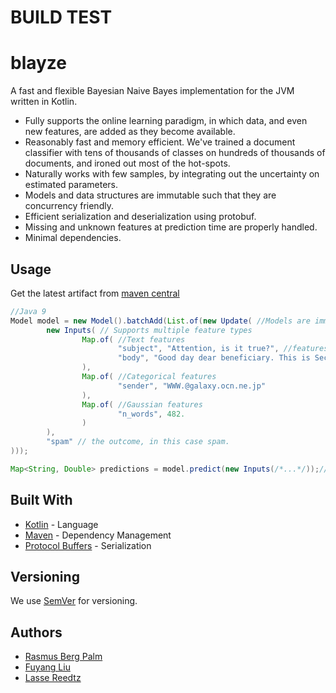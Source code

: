 # BUILD TEST

# blayze

A fast and flexible Bayesian Naive Bayes implementation for the JVM written in Kotlin.

 * Fully supports the online learning paradigm, in which data, and even new features, are added as they become available.
 * Reasonably fast and memory efficient. We've trained a document classifier with tens of thousands of classes on hundreds of thousands of documents, and ironed out most of the hot-spots.
 * Naturally works with few samples, by integrating out the uncertainty on estimated parameters.
 * Models and data structures are immutable such that they are concurrency friendly.
 * Efficient serialization and deserialization using protobuf.
 * Missing and unknown features at prediction time are properly handled.
 * Minimal dependencies.
  
## Usage

Get the latest artifact from [maven central](https://search.maven.org/#search%7Cga%7C1%7Cg%3A%22com.tradeshift%22%20a%3A%22blayze%22) 

````java
//Java 9
Model model = new Model().batchAdd(List.of(new Update( //Models are immutable
        new Inputs( // Supports multiple feature types
                Map.of( //Text features
                        "subject", "Attention, is it true?", //features are named.
                        "body", "Good day dear beneficiary. This is Secretary to president of Benin republic is writing this email ..." // multiple features of the same type have different names
                ),
                Map.of( //Categorical features
                        "sender", "WWW.@galaxy.ocn.ne.jp"
                ),
                Map.of( //Gaussian features
                        "n_words", 482.
                )
        ),
        "spam" // the outcome, in this case spam.
)));

Map<String, Double> predictions = model.predict(new Inputs(/*...*/));// e.g. {"spam": 0.624, "ham": 0.376}
````

## Built With
 * [Kotlin](https://kotlinlang.org/) - Language
 * [Maven](https://maven.apache.org/) - Dependency Management
 * [Protocol Buffers](https://developers.google.com/protocol-buffers/) - Serialization
 
## Versioning

We use [SemVer](http://semver.org/) for versioning.

## Authors

 * [Rasmus Berg Palm](https://github.com/rasmusbergpalm)
 * [Fuyang Liu](https://github.com/liufuyang)
 * [Lasse Reedtz](https://github.com/lre)
